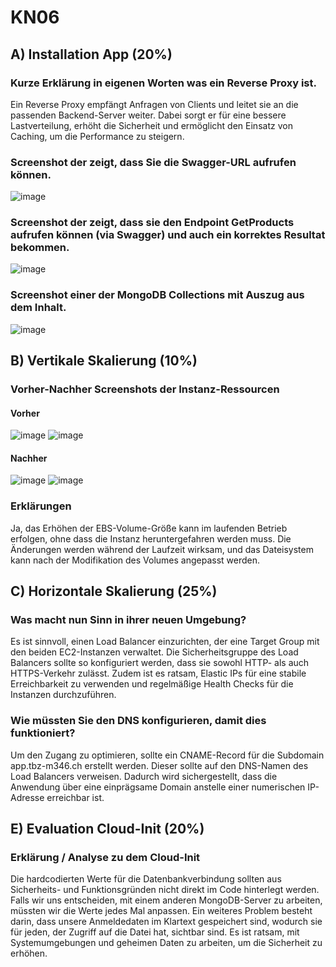 # KN06

## A) Installation App (20%)

### Kurze Erklärung in eigenen Worten was ein Reverse Proxy ist.

Ein Reverse Proxy empfängt Anfragen von Clients und leitet sie an die passenden Backend-Server weiter. Dabei sorgt er für eine bessere Lastverteilung, erhöht die Sicherheit und ermöglicht den Einsatz von Caching, um die Performance zu steigern.

### Screenshot der zeigt, dass Sie die Swagger-URL aufrufen können.
![image](https://github.com/user-attachments/assets/e18e3e7a-86fc-429c-b2cd-f857afe431c5)

### Screenshot der zeigt, dass sie den Endpoint GetProducts aufrufen können (via Swagger) und auch ein korrektes Resultat bekommen.
![image](https://github.com/user-attachments/assets/988fd44f-5ab1-4cc1-b0bd-d69b897b2a80)

### Screenshot einer der MongoDB Collections mit Auszug aus dem Inhalt.
![image](https://github.com/user-attachments/assets/137f8171-a72a-4610-9eaa-f4f979e11708)

## B) Vertikale Skalierung  (10%)

### Vorher-Nachher Screenshots der Instanz-Ressourcen

#### Vorher
![image](https://github.com/user-attachments/assets/30c4e39c-40d8-4798-830e-62875677655b)
![image](https://github.com/user-attachments/assets/d2e6ec4e-71ed-477c-8039-f3dc51c1aa63)

#### Nachher
![image](https://github.com/user-attachments/assets/1216bcad-5cbe-4ca4-bdf9-b66e37910b2e)
![image](https://github.com/user-attachments/assets/de79311c-11a9-4b7a-9b93-1f92690c666c)

### Erklärungen

Ja, das Erhöhen der EBS-Volume-Größe kann im laufenden Betrieb erfolgen, ohne dass die Instanz heruntergefahren werden muss. Die Änderungen werden während der Laufzeit wirksam, und das Dateisystem kann nach der Modifikation des Volumes angepasst werden.


## C) Horizontale Skalierung (25%)

### Was macht nun Sinn in ihrer neuen Umgebung?
Es ist sinnvoll, einen Load Balancer einzurichten, der eine Target Group mit den beiden EC2-Instanzen verwaltet. Die Sicherheitsgruppe des Load Balancers sollte so konfiguriert werden, dass sie sowohl HTTP- als auch HTTPS-Verkehr zulässt. Zudem ist es ratsam, Elastic IPs für eine stabile Erreichbarkeit zu verwenden und regelmäßige Health Checks für die Instanzen durchzuführen.

### Wie müssten Sie den DNS konfigurieren, damit dies funktioniert?
Um den Zugang zu optimieren, sollte ein CNAME-Record für die Subdomain app.tbz-m346.ch erstellt werden. Dieser sollte auf den DNS-Namen des Load Balancers verweisen. Dadurch wird sichergestellt, dass die Anwendung über eine einprägsame Domain anstelle einer numerischen IP-Adresse erreichbar ist.


## E) Evaluation Cloud-Init (20%)

### Erklärung / Analyse zu dem Cloud-Init
Die hardcodierten Werte für die Datenbankverbindung sollten aus Sicherheits- und Funktionsgründen nicht direkt im Code hinterlegt werden. Falls wir uns entscheiden, mit einem anderen MongoDB-Server zu arbeiten, müssten wir die Werte jedes Mal anpassen. Ein weiteres Problem besteht darin, dass unsere Anmeldedaten im Klartext gespeichert sind, wodurch sie für jeden, der Zugriff auf die Datei hat, sichtbar sind. Es ist ratsam, mit Systemumgebungen und geheimen Daten zu arbeiten, um die Sicherheit zu erhöhen.
